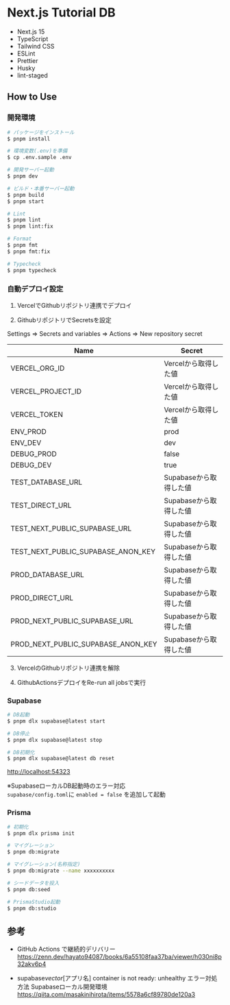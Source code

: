 # Next.js Tutorial DB

- Next.js 15
- TypeScript
- Tailwind CSS
- ESLint
- Prettier
- Husky
- lint-staged

## How to Use

### 開発環境

```bash
# パッケージをインストール
$ pnpm install

# 環境変数(.env)を準備
$ cp .env.sample .env

# 開発サーバー起動
$ pnpm dev

# ビルド・本番サーバー起動
$ pnpm build
$ pnpm start

# Lint
$ pnpm lint
$ pnpm lint:fix

# Format
$ pnpm fmt
$ pnpm fmt:fix

# Typecheck
$ pnpm typecheck
```

### 自動デプロイ設定

1. VercelでGithubリポジトリ連携でデプロイ

2. GithubリポジトリでSecretsを設定

Settings => Secrets and variables => Actions => New repository secret

| Name                               | Secret                 |
| ---------------------------------- | ---------------------- |
| VERCEL_ORG_ID                      | Vercelから取得した値   |
| VERCEL_PROJECT_ID                  | Vercelから取得した値   |
| VERCEL_TOKEN                       | Vercelから取得した値   |
| ENV_PROD                           | prod                   |
| ENV_DEV                            | dev                    |
| DEBUG_PROD                         | false                  |
| DEBUG_DEV                          | true                   |
| TEST_DATABASE_URL                  | Supabaseから取得した値 |
| TEST_DIRECT_URL                    | Supabaseから取得した値 |
| TEST_NEXT_PUBLIC_SUPABASE_URL      | Supabaseから取得した値 |
| TEST_NEXT_PUBLIC_SUPABASE_ANON_KEY | Supabaseから取得した値 |
| PROD_DATABASE_URL                  | Supabaseから取得した値 |
| PROD_DIRECT_URL                    | Supabaseから取得した値 |
| PROD_NEXT_PUBLIC_SUPABASE_URL      | Supabaseから取得した値 |
| PROD_NEXT_PUBLIC_SUPABASE_ANON_KEY | Supabaseから取得した値 |

3. VercelのGithubリポジトリ連携を解除

4. GithubActionsデプロイをRe-run all jobsで実行

### Supabase

```bash
# DB起動
$ pnpm dlx supabase@latest start

# DB停止
$ pnpm dlx supabase@latest stop

# DB初期化
$ pnpm dlx supabase@latest db reset
```

[http://localhost:54323](http://localhost:54323)

※SupabaseローカルDB起動時のエラー対応<br> `supabase/config.toml`に `enabled = false` を追加して起動

### Prisma

```bash
# 初期化
$ pnpm dlx prisma init

# マイグレーション
$ pnpm db:migrate

# マイグレーション(名称指定)
$ pnpm db:migrate --name xxxxxxxxxx

# シードデータを投入
$ pnpm db:seed

# PrismaStudio起動
$ pnpm db:studio
```

## 参考

- GitHub Actions で継続的デリバリー<br> https://zenn.dev/hayato94087/books/6a55108faa37ba/viewer/h030ni8p32akv6p4

- supabase*vector*[アプリ名] container is not ready: unhealthy エラー対処方法 Supabaseローカル開発環境<br>
  https://qiita.com/masakinihirota/items/5578a6cf89780de120a3

